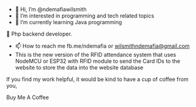 - 👋 Hi, I’m @ndemafiawilsmith
- 👀 I’m interested in programming and tech related topics
- 🌱 I’m currently learning Java programming

🐘 Php backend developer.
- 📫 How to reach me fb.me/ndemafia or wilsmithndemafia@gmail.com
- This is the new version of the RFID attendance system that uses NodeMCU or ESP32 with RFID module to send the Card IDs to the website to store the data into the website database

If you find my work helpful, it would be kind to have a cup of coffee from you,

Buy Me A Coffee

<!---
ndemafiawilsmith/ndemafiawilsmith is a ✨ special ✨ repository because its `README.md` (this file) appears on your GitHub profile.
You can click the Preview link to take a look at your changes.
--->
